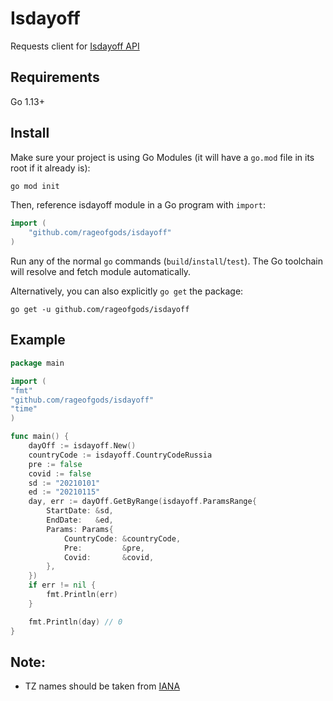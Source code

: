 # Isdayoff

Requests client for [Isdayoff API](https://isdayoff.ru/)

## Requirements

Go 1.13+
## Install

Make sure your project is using Go Modules (it will have a `go.mod` file in its
root if it already is):

``` sh
go mod init
```

Then, reference isdayoff module in a Go program with `import`:

``` go
import (
    "github.com/rageofgods/isdayoff"
)
```

Run any of the normal `go` commands (`build`/`install`/`test`). The Go
toolchain will resolve and fetch module automatically.

Alternatively, you can also explicitly `go get` the package:

```
go get -u github.com/rageofgods/isdayoff
```

## Example

```go
package main

import (
"fmt"
"github.com/rageofgods/isdayoff"
"time"
)

func main() {
	dayOff := isdayoff.New()
	countryCode := isdayoff.CountryCodeRussia
	pre := false
	covid := false
	sd := "20210101"
	ed := "20210115"
	day, err := dayOff.GetByRange(isdayoff.ParamsRange{
		StartDate: &sd,
		EndDate:   &ed,
		Params: Params{
			CountryCode: &countryCode,
			Pre:         &pre,
			Covid:       &covid,
		},
	})
	if err != nil {
		fmt.Println(err)
	}

	fmt.Println(day) // 0
}
```

## Note: 
- TZ names should be taken from [IANA](https://en.wikipedia.org/wiki/List_of_tz_database_time_zones#List)
